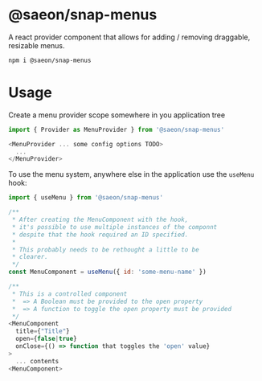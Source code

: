# @saeon/snap-menus
A react provider component that allows for adding / removing draggable, resizable menus.

```sh
npm i @saeon/snap-menus
```

# Usage
Create a menu provider scope somewhere in you application tree

```js
import { Provider as MenuProvider } from '@saeon/snap-menus'

<MenuProvider ... some config options TODO>
  ...
</MenuProvider>
```

To use the menu system, anywhere else in the application use the `useMenu` hook:

```js
import { useMenu } from '@saeon/snap-menus'

/**
 * After creating the MenuComponent with the hook,
 * it's possible to use multiple instances of the componnt
 * despite that the hook required an ID specified.
 * 
 * This probably needs to be rethought a little to be
 * clearer.
 */
const MenuComponent = useMenu({ id: 'some-menu-name' })

/**
 * This is a controlled component
 *  => A Boolean must be provided to the open property
 *  => A function to toggle the open property must be provided
 */
<MenuComponent
  title={"Title"}
  open={false|true}
  onClose={() => function that toggles the 'open' value}
>
  ... contents
<MenuComponent>
```

